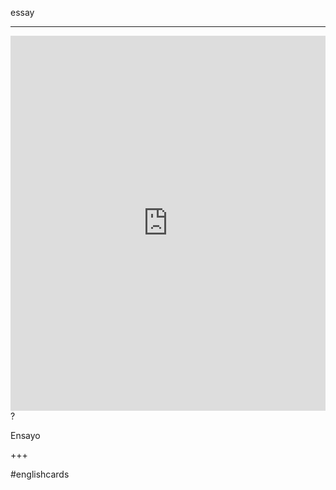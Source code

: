 essay
___
<iframe src="https://youglish.com/pronounce/essay/english" style="width:100%; height:600px;" frameborder="0"></iframe>
?

Ensayo
<!--SR:!2025-03-26,4,270-->
+++

#englishcards